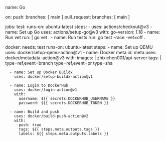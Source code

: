 name: Go

on:
  push:
    branches: [ main ]
  pull_request:
    branches: [ main ]

jobs:
  test:
    runs-on: ubuntu-latest
    steps:
      - uses: actions/checkout@v3
      - name: Set up Go
        uses: actions/setup-go@v3
        with:
          go-version: 1.18
      - name: Run vet
        run: |
          go vet .
      - name: Run tests
        run: go test -race -vet=off .

  docker:
    needs: test
    runs-on: ubuntu-latest
    steps:
      - name: Set up QEMU
        uses: docker/setup-qemu-action@v1
      - name: Docker meta
        id: meta
        uses: docker/metadata-action@v3
        with:
          images: |
            zhixichen001/api-server
          tags: |
            type=ref,event=branch
            type=ref,event=pr
            type=sha

      - name: Set up Docker Buildx
        uses: docker/setup-buildx-action@v1

      - name: Login to DockerHub
        uses: docker/login-action@v1
        with:
          username: ${{ secrets.DOCKERHUB_USERNAME }}
          password: ${{ secrets.DOCKERHUB_TOKEN }}

      - name: Build and push
        uses: docker/build-push-action@v2
        with:
          push: true
          tags: ${{ steps.meta.outputs.tags }}
          labels: ${{ steps.meta.outputs.labels }}

